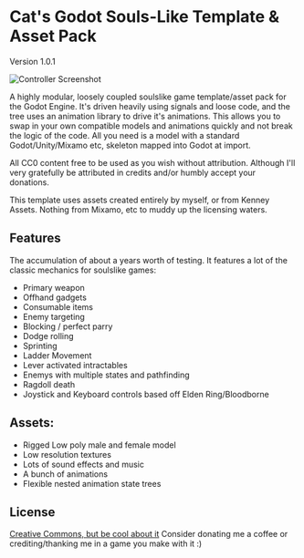 
# Cat's Godot Souls-Like Template & Asset Pack
Version 1.0.1

![Controller Screenshot](https://raw.githubusercontent.com/catprisbrey/Cats-Godot4-Modular-Souls-like-Template/main/screenshots/combat.png)

A highly modular, loosely coupled soulslike game template/asset pack for the Godot Engine. It's driven heavily using signals and loose code, and the tree uses an animation library to drive it's animations. This allows you to swap in your own compatible models and animations quickly and not break the logic of the code. All you need is  a  model with a standard Godot/Unity/Mixamo etc, skeleton mapped into Godot at import.

All CC0 content free to be used as you wish without attribution. Although I'll very gratefully be attributed in credits and/or humbly accept your donations.

This template uses assets created entirely by myself, or from Kenney Assets. Nothing from Mixamo, etc to muddy up the licensing waters.

## Features

The accumulation of about a years worth of testing. It features a lot of the classic mechanics for soulslike games:

- Primary weapon
- Offhand gadgets 
- Consumable items
- Enemy targeting 
- Blocking / perfect parry
- Dodge rolling
- Sprinting
- Ladder Movement
- Lever activated intractables
- Enemys with multiple states and pathfinding
- Ragdoll death
- Joystick and Keyboard controls based off Elden Ring/Bloodborne

## Assets:

- Rigged Low poly male and female model
- Low resolution textures
- Lots of sound effects and music
- A bunch of animations
- Flexible nested animation state trees


## License

[Creative Commons, but be cool about it](https://choosealicense.com/licenses/unlicense)
Consider donating me a coffee or crediting/thanking me in a game you make with it :)

